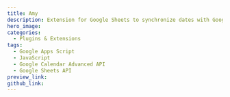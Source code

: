 ```yaml
---
title: Amy
description: Extension for Google Sheets to synchronize dates with Google Calendar with event customization.
hero_image: 
categories:
  - Plugins & Extensions
tags:
  - Google Apps Script
  - JavaScript
  - Google Calendar Advanced API
  - Google Sheets API
preview_link: 
github_link: 
---
```

